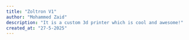 ```yaml
---
title: "Zoltron V1"
author: "Mohammed Zaid"
description: "It is a custom 3d printer which is cool and awesome!"
created_at: "27-5-2025"
---
```

